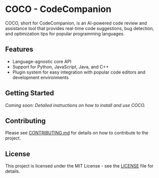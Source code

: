 # COCO - CodeCompanion

COCO, short for CodeCompanion, is an AI-powered code review and assistance tool that provides real-time code suggestions, bug detection, and optimization tips for popular programming languages.

## Features

- Language-agnostic core API
- Support for Python, JavaScript, Java, and C++
- Plugin system for easy integration with popular code editors and development environments

## Getting Started

_Coming soon: Detailed instructions on how to install and use COCO._

## Contributing

Please see [CONTRIBUTING.md](CONTRIBUTING.md) for details on how to contribute to the project.

## License

This project is licensed under the MIT License - see the [LICENSE](LICENSE) file for details.
